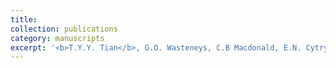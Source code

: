 ```yaml
---
title: 
collection: publications
category: manuscripts
excerpt: '<b>T.Y.Y. Tian</b>, G.O. Wasteneys, C.B Macdonald, E.N. Cytrynbaum (2025). &quot;Conflicting roles of cell geometry, microtubule deflection and orientation-dependent dynamic instability in cortical array organization&quot;. <i>Proceedings of the National Academy of Sciences</i>, 122(37). https://doi.org/10.1073/pnas.2426171122'
---
```

